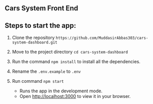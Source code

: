 ## Cars System Front End 

## Steps to start the app:

1. Clone the repository `https://github.com/MuddasirAbbas303/cars-system-dashboard.git`

2. Move to the project directory `cd cars-system-dashboard`

3. Run the command `npm install` to install all the dependencies.

4. Rename the `.env.example` to `.env`

5. Run command `npm start`
   - Runs the app in the development mode.
   - Open [http://localhost:3000](http://localhost:3000) to view it in your browser.
